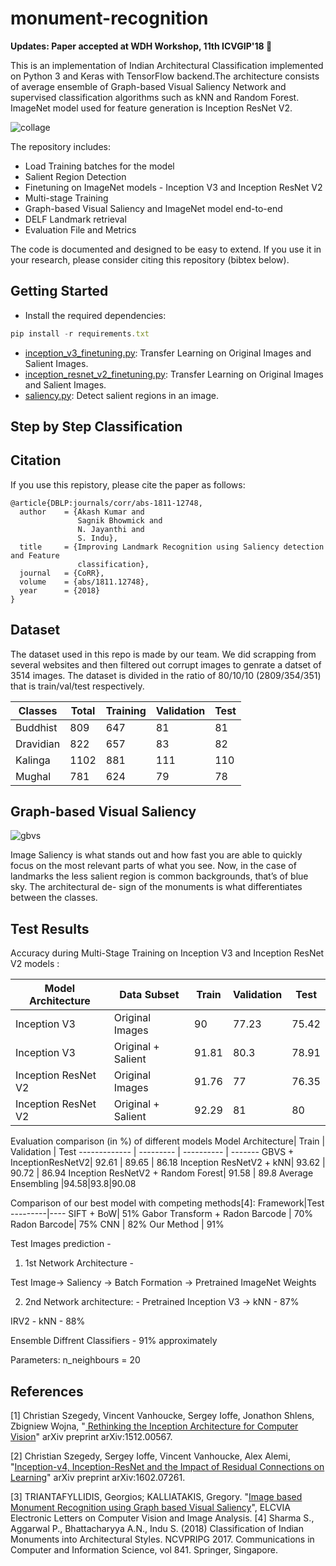 # monument-recognition

**Updates: Paper accepted at WDH Workshop, 11th ICVGIP'18 :grimacing:**

This is an implementation of Indian Architectural Classification implemented on Python 3 and Keras with TensorFlow backend.The architecture consists of average ensemble of Graph-based Visual Saliency Network and supervised classification algorithms such as kNN and Random Forest. ImageNet model used for feature generation is Inception ResNet V2.

![collage](https://user-images.githubusercontent.com/22872200/48219234-fc839b00-e3b1-11e8-8efb-dea1392663a3.jpg)

The repository includes:

* Load Training batches for the model
* Salient Region Detection
* Finetuning on ImageNet models - Inception V3 and Inception ResNet V2
* Multi-stage Training
* Graph-based Visual Saliency and ImageNet model end-to-end
* DELF Landmark retrieval
* Evaluation File and Metrics

The code is documented and designed to be easy to extend. If you use it in your research, please consider citing this repository (bibtex below).

## Getting Started

* Install the required dependencies:
 ```javascript
 pip install -r requirements.txt
```
* [inception_v3_finetuning.py](https://github.com/AKASH2907/indian_landmark_recognition/blob/master/inception_v3_finetuning.py): Transfer Learning on Original Images and Salient Images.
* [inception_resnet_v2_finetuning.py](https://github.com/AKASH2907/indian_landmark_recognition/blob/master/inception_resnet_v2_finetuning.py): Transfer Learning  on Original Images and Salient Images.
* [saliency.py](https://github.com/AKASH2907/indian_landmark_recognition/blob/master/saliency.py): Detect salient regions in an image. 

## Step by Step Classification 

## Citation
If you use this repistory, please cite the paper as follows:
```
@article{DBLP:journals/corr/abs-1811-12748,
  author    = {Akash Kumar and
               Sagnik Bhowmick and
               N. Jayanthi and
               S. Indu},
  title     = {Improving Landmark Recognition using Saliency detection and Feature
               classification},
  journal   = {CoRR},
  volume    = {abs/1811.12748},
  year      = {2018}
}
```
## Dataset

The dataset used in this repo is made by our team. We did scrapping from several websites and then filtered out corrupt images to genrate a datset of 3514 images. The dataset is divided in the ratio of 80/10/10 (2809/354/351) that is train/val/test respectively.

Classes| Total |  Training | Validation | Test
-------------| --------- | ---------  | ---------- | ----------
Buddhist  | 809  | 647 | 81 | 81 
Dravidian | 822  | 657 | 83 | 82
Kalinga   | 1102 | 881 | 111| 110
Mughal    | 781  | 624 | 79 | 78

## Graph-based Visual Saliency

![gbvs](https://user-images.githubusercontent.com/22872200/49820966-4d1a5980-fd9f-11e8-9d65-c385fd12592d.png)

Image Saliency is what stands out and how fast you are able to quickly focus on the most relevant parts of what you see. Now, in the case of landmarks the less salient region is common backgrounds, that’s of blue sky. The architectural de-
sign of the monuments is what differentiates between the classes. 


## Test Results
Accuracy during Multi-Stage Training on Inception V3 and Inception ResNet V2 models :

Model Architecture| Data Subset | Train | Validation | Test
------------- | -------- | ---------  | ---------- | ----------
Inception V3  | Original Images| 90 | 77.23|75.42
Inception V3  | Original + Salient| 91.81 |80.3 |78.91
Inception ResNet V2|Original Images|91.76|77|76.35
Inception ResNet V2|Original + Salient|92.29|81|80

Evaluation comparison (in %) of different models
Model Architecture|  Train | Validation | Test
------------- | ---------  | ---------- | -------
GBVS + InceptionResNetV2| 92.61 | 89.65 |  86.18
Inception ResNetV2 + kNN| 93.62 | 90.72 | 86.94
Inception ResNetV2 + Random Forest| 91.58 | 89.8
Average Ensembling |94.58|93.8|90.08

Comparison of our best model with competing methods[4]:
Framework|Test
---------|----
SIFT + BoW| 51%
Gabor Transform + Radon Barcode | 70%
Radon Barcode| 75%
CNN | 82%
Our Method | 91%

Test Images prediction - 

1) 1st Network Architecture - 

Test Image-> Saliency -> Batch Formation -> Pretrained ImageNet Weights
 
2) 2nd Network architecture: - 
Pretrained Inception V3 -> kNN - 87% 

IRV2 - kNN - 88%

Ensemble Diffrent Classifiers - 91% approximately

Parameters: n_neighbours = 20

## References

[1] Christian Szegedy, Vincent Vanhoucke, Sergey Ioffe, Jonathon Shlens, Zbigniew Wojna, "[
Rethinking the Inception Architecture for Computer Vision](https://arxiv.org/abs/1512.00567)" arXiv preprint arXiv:1512.00567.

[2] Christian Szegedy, Sergey Ioffe, Vincent Vanhoucke, Alex Alemi, "[Inception-v4, Inception-ResNet and the Impact of Residual Connections on Learning](https://arxiv.org/abs/1602.07261)" arXiv preprint arXiv:1602.07261. 

[3] TRIANTAFYLLIDIS, Georgios; KALLIATAKIS, Gregory. "[Image based Monument Recognition using Graph based Visual Saliency](https://elcvia.cvc.uab.es/article/view/v12-n2-triantafyllidis-kalliatakis)", ELCVIA Electronic Letters on Computer Vision and Image Analysis.
[4] Sharma S., Aggarwal P., Bhattacharyya A.N., Indu S. (2018) Classification of Indian Monuments into Architectural Styles. NCVPRIPG 2017. Communications in Computer and Information Science, vol 841. Springer, Singapore.
